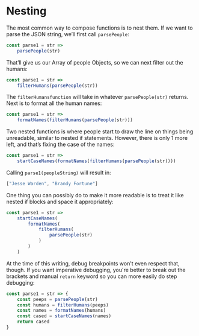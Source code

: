 # Nesting

The most common way to compose functions is to nest them. If we want to parse the JSON string, we’ll first call `parsePeople`:

```javascript
const parse1 = str =>
    parsePeople(str)
```

That’ll give us our Array of people Objects, so we can next filter out the humans:

```javascript
const parse1 = str =>
    filterHumans(parsePeople(str))
```

The `filterHumansfunction` will take in whatever `parsePeople(str)` returns. Next is to format all the human names:

```javascript
const parse1 = str =>
    formatNames(filterHumans(parsePeople(str)))
```

Two nested functions is where people start to draw the line on things being unreadable, similar to nested if statements. However, there is only 1 more left, and that’s fixing the case of the names:

```javascript
const parse1 = str =>
    startCaseNames(formatNames(filterHumans(parsePeople(str))))
```

Calling `parse1(peopleString)` will result in:

```javascript
["Jesse Warden", "Brandy Fortune"]
```

One thing you can possibly do to make it more readable is to treat it like nested if blocks and space it appropriately:

```javascript
const parse1 = str =>
	startCaseNames(
		formatNames(
			filterHumans(
				parsePeople(str)
			)
		)
    )
```

At the time of this writing, debug breakpoints won't even respect that, though. If you want imperative debugging, you're better to break out the brackets and manual `return` keyword so you can more easily do step debugging:

```javascript
const parse1 = str => {
    const peeps = parsePeople(str)
    const humans = filterHumans(peeps)
    const names = formatNames(humans)
    const cased = startCaseNames(names)
	return cased
}
```
